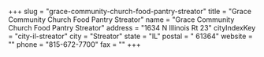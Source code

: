 +++
slug = "grace-community-church-food-pantry-streator"
title = "Grace Community Church Food Pantry Streator"
name = "Grace Community Church Food Pantry Streator"
address = "1634 N Illinois Rt 23"
cityIndexKey = "city-il-streator"
city = "Streator"
state = "IL"
postal = " 61364"
website = ""
phone = "815-672-7700"
fax = ""
+++
